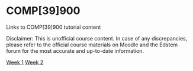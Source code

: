 # COMP[39]900
Links to COMP[39]900 tutorial content

Disclaimer: This is unofficial course content. In case of any discrepancies, please refer to the official course materials on Moodle and the Edstem forum for the most accurate and up-to-date information.

[Week 1](https://docs.google.com/document/d/1mIKgQu6rr8Hec4c_U64TQGk3eHNtGEPUpUb84gcSw3c/edit?usp=sharing)
[Week 2](https://docs.google.com/document/d/1LoCj3FF-QmJpm6oxZhI0Yn7BJfqoNMVNqpP09WCR80w/edit?usp=sharing)
